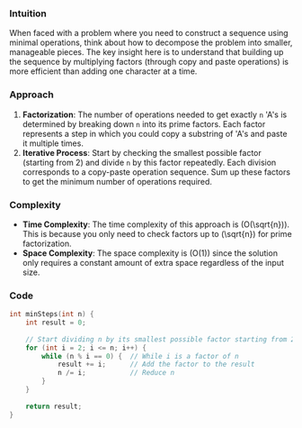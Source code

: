 ### Intuition
When faced with a problem where you need to construct a sequence using minimal operations, think about how to decompose the problem into smaller, manageable pieces. The key insight here is to understand that building up the sequence by multiplying factors (through copy and paste operations) is more efficient than adding one character at a time.

### Approach
1. **Factorization**: The number of operations needed to get exactly `n` 'A's is determined by breaking down `n` into its prime factors. Each factor represents a step in which you could copy a substring of 'A's and paste it multiple times.
2. **Iterative Process**: Start by checking the smallest possible factor (starting from 2) and divide `n` by this factor repeatedly. Each division corresponds to a copy-paste operation sequence. Sum up these factors to get the minimum number of operations required.

### Complexity
- **Time Complexity**: The time complexity of this approach is \(O(\sqrt{n})\). This is because you only need to check factors up to \(\sqrt{n}\) for prime factorization.
- **Space Complexity**: The space complexity is \(O(1)\) since the solution only requires a constant amount of extra space regardless of the input size.

### Code

```c
int minSteps(int n) {
    int result = 0;
    
    // Start dividing n by its smallest possible factor starting from 2
    for (int i = 2; i <= n; i++) {
        while (n % i == 0) {  // While i is a factor of n
            result += i;      // Add the factor to the result
            n /= i;           // Reduce n
        }
    }
    
    return result;
}
```

